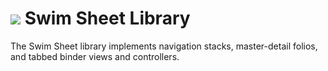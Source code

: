 # <a href="https://www.swimos.org"><img src="https://docs.swimos.org/readme/breach-marlin-blue-wide.svg"></a> Swim Sheet Library

The Swim Sheet library implements navigation stacks, master-detail folios,
and tabbed binder views and controllers.
